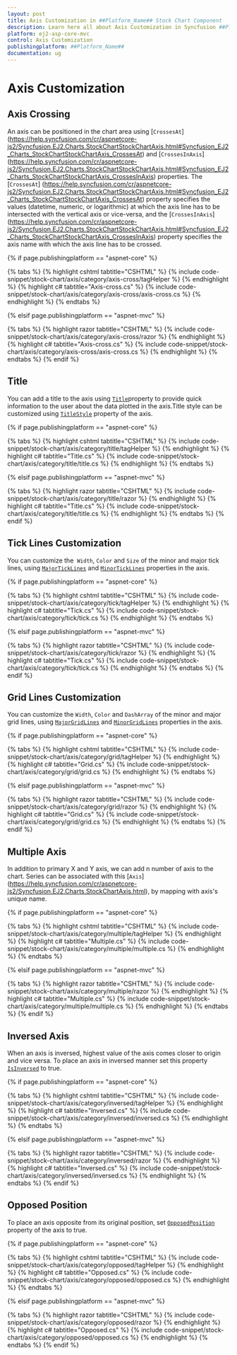 ```yaml
---
layout: post
title: Axis Customization in ##Platform_Name## Stock Chart Component
description: Learn here all about Axis Customization in Syncfusion ##Platform_Name## Stock Chart component and more.
platform: ej2-asp-core-mvc
control: Axis Customization
publishingplatform: ##Platform_Name##
documentation: ug
---
```



# Axis Customization

<!-- markdownlint-disable MD034 -->

## Axis Crossing

An axis can be positioned in the chart area using [`CrossesAt`] (https://help.syncfusion.com/cr/aspnetcore-js2/Syncfusion.EJ2.Charts.StockChartStockChartAxis.html#Syncfusion_EJ2_Charts_StockChartStockChartAxis_CrossesAt) and [`CrossesInAxis`] (https://help.syncfusion.com/cr/aspnetcore-js2/Syncfusion.EJ2.Charts.StockChartStockChartAxis.html#Syncfusion_EJ2_Charts_StockChartStockChartAxis_CrossesInAxis) properties. The [`CrossesAt`] (https://help.syncfusion.com/cr/aspnetcore-js2/Syncfusion.EJ2.Charts.StockChartStockChartAxis.html#Syncfusion_EJ2_Charts_StockChartStockChartAxis_CrossesAt)
property specifies the values (datetime, numeric, or logarithmic) at which the axis line has to be intersected
with the vertical axis or vice-versa, and the [`CrossesInAxis`] (https://help.syncfusion.com/cr/aspnetcore-js2/Syncfusion.EJ2.Charts.StockChartStockChartAxis.html#Syncfusion_EJ2_Charts_StockChartStockChartAxis_CrossesInAxis) property specifies the axis name with which the
axis line has to be crossed.

{% if page.publishingplatform == "aspnet-core" %}

{% tabs %}
{% highlight cshtml tabtitle="CSHTML" %}
{% include code-snippet/stock-chart/axis/category/axis-cross/tagHelper %}
{% endhighlight %}
{% highlight c# tabtitle="Axis-cross.cs" %}
{% include code-snippet/stock-chart/axis/category/axis-cross/axis-cross.cs %}
{% endhighlight %}
{% endtabs %}

{% elsif page.publishingplatform == "aspnet-mvc" %}

{% tabs %}
{% highlight razor tabtitle="CSHTML" %}
{% include code-snippet/stock-chart/axis/category/axis-cross/razor %}
{% endhighlight %}
{% highlight c# tabtitle="Axis-cross.cs" %}
{% include code-snippet/stock-chart/axis/category/axis-cross/axis-cross.cs %}
{% endhighlight %}
{% endtabs %}
{% endif %}



## Title

You can add a title to the axis using [`Title`](https://help.syncfusion.com/cr/aspnetcore-js2/Syncfusion.EJ2.Charts.StockChart.html#Syncfusion_EJ2_Charts_StockChart_Title)property to provide quick
information to the user about the data plotted in the axis.Title style can be customized using [`TitleStyle`](https://help.syncfusion.com/cr/aspnetcore-js2/Syncfusion.EJ2.Charts.StockChart.html#Syncfusion_EJ2_Charts_StockChart_TitleStyle) property of the axis.

{% if page.publishingplatform == "aspnet-core" %}

{% tabs %}
{% highlight cshtml tabtitle="CSHTML" %}
{% include code-snippet/stock-chart/axis/category/title/tagHelper %}
{% endhighlight %}
{% highlight c# tabtitle="Title.cs" %}
{% include code-snippet/stock-chart/axis/category/title/title.cs %}
{% endhighlight %}
{% endtabs %}

{% elsif page.publishingplatform == "aspnet-mvc" %}

{% tabs %}
{% highlight razor tabtitle="CSHTML" %}
{% include code-snippet/stock-chart/axis/category/title/razor %}
{% endhighlight %}
{% highlight c# tabtitle="Title.cs" %}
{% include code-snippet/stock-chart/axis/category/title/title.cs %}
{% endhighlight %}
{% endtabs %}
{% endif %}



## Tick Lines Customization

You can customize the  `Width`, `Color` and `Size` of the minor and major tick lines, using
[`MajorTickLines`](https://help.syncfusion.com/cr/aspnetcore-js2/Syncfusion.EJ2.Charts.ChartAxis.html#Syncfusion_EJ2_Charts_ChartAxis_MajorTickLines) and
[`MinorTickLines`](https://help.syncfusion.com/cr/aspnetcore-js2/Syncfusion.EJ2.Charts.ChartAxis.html#Syncfusion_EJ2_Charts_ChartAxis_MinorTickLines) properties in the axis.

{% if page.publishingplatform == "aspnet-core" %}

{% tabs %}
{% highlight cshtml tabtitle="CSHTML" %}
{% include code-snippet/stock-chart/axis/category/tick/tagHelper %}
{% endhighlight %}
{% highlight c# tabtitle="Tick.cs" %}
{% include code-snippet/stock-chart/axis/category/tick/tick.cs %}
{% endhighlight %}
{% endtabs %}

{% elsif page.publishingplatform == "aspnet-mvc" %}

{% tabs %}
{% highlight razor tabtitle="CSHTML" %}
{% include code-snippet/stock-chart/axis/category/tick/razor %}
{% endhighlight %}
{% highlight c# tabtitle="Tick.cs" %}
{% include code-snippet/stock-chart/axis/category/tick/tick.cs %}
{% endhighlight %}
{% endtabs %}
{% endif %}



## Grid Lines Customization

You can customize the `Width`, `Color` and `DashArray` of the minor and major grid lines,
using [`MajorGridLines`](https://help.syncfusion.com/cr/aspnetcore-js2/Syncfusion.EJ2.Charts.ChartAxis.html#Syncfusion_EJ2_Charts_ChartAxis_MajorGridLines) and
[`MinorGridLines`](https://help.syncfusion.com/cr/aspnetcore-js2/Syncfusion.EJ2.Charts.ChartAxis.html#Syncfusion_EJ2_Charts_ChartAxis_MinorGridLines) properties in the axis.

{% if page.publishingplatform == "aspnet-core" %}

{% tabs %}
{% highlight cshtml tabtitle="CSHTML" %}
{% include code-snippet/stock-chart/axis/category/grid/tagHelper %}
{% endhighlight %}
{% highlight c# tabtitle="Grid.cs" %}
{% include code-snippet/stock-chart/axis/category/grid/grid.cs %}
{% endhighlight %}
{% endtabs %}

{% elsif page.publishingplatform == "aspnet-mvc" %}

{% tabs %}
{% highlight razor tabtitle="CSHTML" %}
{% include code-snippet/stock-chart/axis/category/grid/razor %}
{% endhighlight %}
{% highlight c# tabtitle="Grid.cs" %}
{% include code-snippet/stock-chart/axis/category/grid/grid.cs %}
{% endhighlight %}
{% endtabs %}
{% endif %}



## Multiple Axis

In addition to primary X and Y axis, we can add n number of axis to the chart. Series can be associated with
this [`Axis`] (https://help.syncfusion.com/cr/aspnetcore-js2/Syncfusion.EJ2.Charts.StockChartAxis.html), by mapping with axis's unique name.

{% if page.publishingplatform == "aspnet-core" %}

{% tabs %}
{% highlight cshtml tabtitle="CSHTML" %}
{% include code-snippet/stock-chart/axis/category/multiple/tagHelper %}
{% endhighlight %}
{% highlight c# tabtitle="Multiple.cs" %}
{% include code-snippet/stock-chart/axis/category/multiple/multiple.cs %}
{% endhighlight %}
{% endtabs %}

{% elsif page.publishingplatform == "aspnet-mvc" %}

{% tabs %}
{% highlight razor tabtitle="CSHTML" %}
{% include code-snippet/stock-chart/axis/category/multiple/razor %}
{% endhighlight %}
{% highlight c# tabtitle="Multiple.cs" %}
{% include code-snippet/stock-chart/axis/category/multiple/multiple.cs %}
{% endhighlight %}
{% endtabs %}
{% endif %}



## Inversed Axis

<!-- markdownlint-disable MD033 -->

When an axis is inversed, highest value of the axis comes closer to origin and vice versa. To place an axis in inversed manner set this property
 [`IsInversed`](https://help.syncfusion.com/cr/aspnetcore-js2/Syncfusion.EJ2.Charts.StockChartStockChartAxis.html#Syncfusion_EJ2_Charts_StockChartStockChartAxis_IsInversed) to true.

{% if page.publishingplatform == "aspnet-core" %}

{% tabs %}
{% highlight cshtml tabtitle="CSHTML" %}
{% include code-snippet/stock-chart/axis/category/inversed/tagHelper %}
{% endhighlight %}
{% highlight c# tabtitle="Inversed.cs" %}
{% include code-snippet/stock-chart/axis/category/inversed/inversed.cs %}
{% endhighlight %}
{% endtabs %}

{% elsif page.publishingplatform == "aspnet-mvc" %}

{% tabs %}
{% highlight razor tabtitle="CSHTML" %}
{% include code-snippet/stock-chart/axis/category/inversed/razor %}
{% endhighlight %}
{% highlight c# tabtitle="Inversed.cs" %}
{% include code-snippet/stock-chart/axis/category/inversed/inversed.cs %}
{% endhighlight %}
{% endtabs %}
{% endif %}



## Opposed Position

<!-- markdownlint-disable MD012 -->
To place an axis opposite from its original position, set [`OpposedPosition`](https://help.syncfusion.com/cr/aspnetcore-js2/Syncfusion.EJ2.Charts.StockChartStockChartAxis.html#Syncfusion_EJ2_Charts_StockChartStockChartAxis_OpposedPosition)
property of the axis to true.
<!-- markdownlint-disable MD012 -->

{% if page.publishingplatform == "aspnet-core" %}

{% tabs %}
{% highlight cshtml tabtitle="CSHTML" %}
{% include code-snippet/stock-chart/axis/category/opposed/tagHelper %}
{% endhighlight %}
{% highlight c# tabtitle="Opposed.cs" %}
{% include code-snippet/stock-chart/axis/category/opposed/opposed.cs %}
{% endhighlight %}
{% endtabs %}

{% elsif page.publishingplatform == "aspnet-mvc" %}

{% tabs %}
{% highlight razor tabtitle="CSHTML" %}
{% include code-snippet/stock-chart/axis/category/opposed/razor %}
{% endhighlight %}
{% highlight c# tabtitle="Opposed.cs" %}
{% include code-snippet/stock-chart/axis/category/opposed/opposed.cs %}
{% endhighlight %}
{% endtabs %}
{% endif %}




